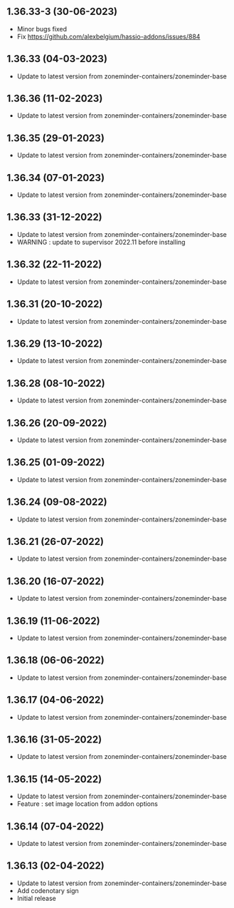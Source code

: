 
## 1.36.33-3 (30-06-2023)

- Minor bugs fixed
- Fix https://github.com/alexbelgium/hassio-addons/issues/884

## 1.36.33 (04-03-2023)

- Update to latest version from zoneminder-containers/zoneminder-base

## 1.36.36 (11-02-2023)

- Update to latest version from zoneminder-containers/zoneminder-base

## 1.36.35 (29-01-2023)

- Update to latest version from zoneminder-containers/zoneminder-base

## 1.36.34 (07-01-2023)

- Update to latest version from zoneminder-containers/zoneminder-base

## 1.36.33 (31-12-2022)

- Update to latest version from zoneminder-containers/zoneminder-base
- WARNING : update to supervisor 2022.11 before installing

## 1.36.32 (22-11-2022)

- Update to latest version from zoneminder-containers/zoneminder-base

## 1.36.31 (20-10-2022)

- Update to latest version from zoneminder-containers/zoneminder-base

## 1.36.29 (13-10-2022)

- Update to latest version from zoneminder-containers/zoneminder-base

## 1.36.28 (08-10-2022)

- Update to latest version from zoneminder-containers/zoneminder-base

## 1.36.26 (20-09-2022)

- Update to latest version from zoneminder-containers/zoneminder-base

## 1.36.25 (01-09-2022)

- Update to latest version from zoneminder-containers/zoneminder-base

## 1.36.24 (09-08-2022)

- Update to latest version from zoneminder-containers/zoneminder-base

## 1.36.21 (26-07-2022)

- Update to latest version from zoneminder-containers/zoneminder-base

## 1.36.20 (16-07-2022)

- Update to latest version from zoneminder-containers/zoneminder-base

## 1.36.19 (11-06-2022)

- Update to latest version from zoneminder-containers/zoneminder-base

## 1.36.18 (06-06-2022)

- Update to latest version from zoneminder-containers/zoneminder-base

## 1.36.17 (04-06-2022)

- Update to latest version from zoneminder-containers/zoneminder-base

## 1.36.16 (31-05-2022)

- Update to latest version from zoneminder-containers/zoneminder-base

## 1.36.15 (14-05-2022)

- Update to latest version from zoneminder-containers/zoneminder-base
- Feature : set image location from addon options

## 1.36.14 (07-04-2022)

- Update to latest version from zoneminder-containers/zoneminder-base

## 1.36.13 (02-04-2022)

- Update to latest version from zoneminder-containers/zoneminder-base
- Add codenotary sign
- Initial release
